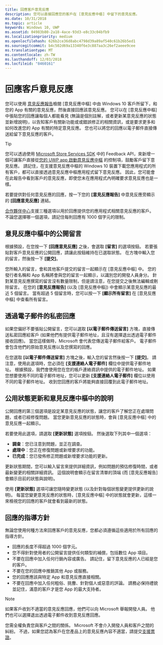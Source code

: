 ```yaml
---
title: 回應客戶意見反應
description: 您可以直接回應您的客戶在 [意見反應中樞] 中留下的意見反應。
ms.date: 10/31/2018
ms.topic: article
keywords: Windows 10, UWP
ms.assetid: 04983b80-2a18-4ace-93d3-e8c33c04bfb9
ms.localizationpriority: medium
ms.openlocfilehash: 626b2ce36d8abc4798d39a89af540c61b26b5ed1
ms.sourcegitcommit: b4c502d69a13340f6e3c887aa3c26ef2aeee9cee
ms.translationtype: MT
ms.contentlocale: zh-TW
ms.lasthandoff: 12/03/2018
ms.locfileid: "8460161"
---
```

# <a name="respond-to-customer-feedback"></a>回應客戶意見反應

您可以使用 [意見反應報告](feedback-report.md)檢閱 [意見反應中樞] 中由 Windows 10 客戶所留下，和您的 App 有關的意見反應，然後直接回應該意見反應。 您可以在 [意見反應中樞] 中張貼您的回應讓每個人都能看見 (無論是個別註解，或者更新某意見反應的狀態並新增說明)，以告知客戶有關新功能或或錯誤修正的相關資訊，或是要求更多和如何改進您的 App 有關的特定意見反應。 您也可以將您的回應以電子郵件直接傳送給留下意見反應的客戶。

> [!TIP]
> 您可以透過使用 [Microsoft Store Services SDK](http://aka.ms/store-em-sdk) 中的 Feedback API，來新增一個可讓客戶直接從[您的 UWP app 啟動意見反應中樞](../monetize/launch-feedback-hub-from-your-app.md) 的控制項，鼓勵客戶留下意見反應。 請記住，在支援意見反應中樞的 Windows 10 裝置下載您應用程式的所有客戶，都可以直接透過意見反應中樞應用程式留下意見反應。 因此，您可能會在此報告中看到客戶的意見反應，即使您未在應用程式內明確要求意見反應也是一樣。

若要提供對任何意見反應的回應，按一下您的 **\[意見反應報告\]** 中意見反應旁顯示的 **\[回應意見反應\]** 連結。

[合作夥伴中心](https://partner.microsoft.com/dashboard)支援三種選項以用於回應提供您的應用程式相關意見反應的客戶。 不論您選擇哪一個選項，請記住每則回應有 1000 個字元的限制。

## <a name="public-comments-in-feedback-hub"></a>意見反應中樞中的公開留言

根據預設，在您按一下 **\[回應意見反應\]** 之後，會選取 **\[留言\]** 的選項按鈕。 若要張貼對客戶意見反應的公開回應，請讓此按鈕維持在已選取狀態。 在方塊中輸入您的留言，然後按一下 **\[提交\]**。

您所輸入的留言，會和其他客戶提交的留言一起顯示在 [意見反應中樞] 中。 您的發行者名稱和 App 名稱將會與您的留言一起顯示，以識別您的開發人員身分。 針對某意見反應撰寫的留言沒有數量限制，但是請注意，在您提交之後無法編輯或刪除留言。 在您的 **\[意見反應報告\]** (以及 [意見反應中樞]) 中會顯示某意見反應的最近 5 個留言。 當有超過 5 個留言時，您可以按一下 **\[顯示所有留言\]** 在 [意見反應中樞] 中查看所有留言。


## <a name="private-responses-via-email"></a>透過電子郵件的私密回應

如果您偏好不要張貼公開留言，您可以選取 **\[以電子郵件傳送留言\]** 方塊，直接傳送私密回應給客戶 (如果他們有提供電子郵件地址，且沒有選擇退出透過電子郵件接收回應)。 當您這樣做時，Microsoft 會代表您傳送電子郵件給客戶。 電子郵件會包含他們的原始意見反應以及您撰寫的回應。

在您選取 **\[以電子郵件傳送留言\]** 方塊之後，輸入您的留言然後按一下 **\[提交\]**。 請注意，使用此選項時，您必須在 **\[支援連絡人電子郵件\]** 欄位中提供電子郵件地址。 根據預設，我們會使用您在您的帳戶連絡資訊中提供的電子郵件地址。 如果您想要使用不同的電子郵件地址，您可以更新 **\[支援連絡人電子郵件\]** 欄位以使用不同的電子郵件地址。 收到您回應的客戶將能夠直接回覆到此電子郵件地址。


## <a name="public-status-updates-and-descriptions-in-feedback-hub"></a>公用狀態更新和意見反應中樞中的說明

公開回應的第三個選項是設定某意見反應的狀態，讓您的客戶了解您正在處理問題，或者已經修復問題。 當您更新意見反應的狀態時，會與 [意見反應中樞] 中的意見反應一起顯示。

若要使用此選項，請選取 **\[更新狀態\]** 選項按鈕。 然後選取下列其中一個選項：

- **調查**：您已注意到問題，並正在調查。
- **處理中**：您正在修復問題或新增要求的功能。
- **已完成**：您已發佈修正問題或新增要求功能的更新。

更新狀態期間，您可以輸入留言來提供詳細資訊，例如問題的預估修復時間，或者最新變更的相關詳細資訊。 這個說明會顯示在留言清單的頂端 (而 [意見反應報告] 會顯示目前的狀態與說明)。

使用 **\[更新狀態\]** 選項可讓您隨時變更狀態 (以及針對每個狀態變更提供更新的說明)。 每當您變更意見反應的狀態時，[意見反應中樞] 中的狀態就會更新，這樣一來檢視您的回應的客戶就會看到最新的狀態。


## <a name="guidelines-for-responses"></a>回應的指導方針

無論您使用何種方法來回應客戶的意見反應，您都必須遵循這些適用於所有回應的指導方針。
- 回應的長度不得超過 1000 個字元。
- 您不得針對使用者的公開留言提供任何類型的補償，包括數位 App 項目。
- 不要在回應中加入任何行銷內容或廣告。 請記住，留下意見反應的人已經是您的客戶。
- 不要在您的回應中推銷其他 App 或服務。
- 您的回應應該與特定 App 和意見反應直接相關。
- 不要在回應中加入任何粗俗、挑釁、針對個人或惡意的評論。 請務必保持禮貌並記住，滿意的客戶才是您 App 的最大支持者。

> [!NOTE]
> 如果客戶收到不適當的意見反應回應，他們可以向 Microsoft 舉報開發人員。 他們也可以選擇退出透過電子郵件收到意見反應回應。

您需全權負責您與客戶之間的關係。 Microsoft 不會介入開發人員和客戶之間的糾紛。 不過，如果您認為客戶在您產品上的意見反應內容不適當，請提交[支援票證](http://go.microsoft.com/fwlink/p/?LinkID=401178)。
